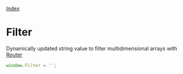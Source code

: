 [Index](../index.md)

# Filter

Dynamically updated string value to filter multidimensional arrays with [Router](../router/router.md)

```javascript
window.Filter = '';
```
